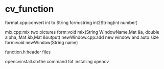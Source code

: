 # cv_function

format.cpp:convert int to String
           form:string int2String(int number)

mix.cpp:mix two pictures
        form:void mix(String WindowName,Mat &a, double alpha, Mat &b,Mat &output)
newWindow.cpp:add new window and auto size
              form:void newWindow(String name)

function.h:header files

opencvinstall.sh:the command fot installing opencv

